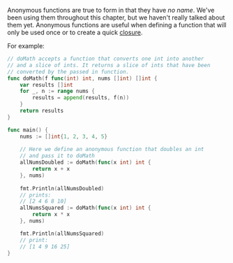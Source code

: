 Anonymous functions are true to form in that they have _no name_. We've been using them throughout this chapter, but we haven't really talked about them yet.
Anonymous functions are useful when defining a function that will only be used once or to create a quick [closure](https://en.wikipedia.org/wiki/Closure_(computer_programming)).

For example:
```go
// doMath accepts a function that converts one int into another
// and a slice of ints. It returns a slice of ints that have been
// converted by the passed in function.
func doMath(f func(int) int, nums []int) []int {
	var results []int
	for _, n := range nums {
		results = append(results, f(n))
	}
	return results
}

func main() {
	nums := []int{1, 2, 3, 4, 5}
	
    // Here we define an anonymous function that doubles an int
    // and pass it to doMath
	allNumsDoubled := doMath(func(x int) int {
	    return x + x
	}, nums)
	
	fmt.Println(allNumsDoubled)
    // prints:
    // [2 4 6 8 10]
    allNumsSquared := doMath(func(x int) int {
	    return x * x
    }, nums)

	fmt.Println(allNumsSquared)
	// print:
	// [1 4 9 16 25]
}
```
